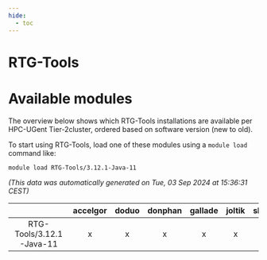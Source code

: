 ```yaml
---
hide:
  - toc
---
```


RTG-Tools
=========

# Available modules


The overview below shows which RTG-Tools installations are available per HPC-UGent Tier-2cluster, ordered based on software version (new to old).

To start using RTG-Tools, load one of these modules using a `module load` command like:

```shell
module load RTG-Tools/3.12.1-Java-11
```

*(This data was automatically generated on Tue, 03 Sep 2024 at 15:36:31 CEST)*  

| |accelgor|doduo|donphan|gallade|joltik|shinx|skitty|
| :---: | :---: | :---: | :---: | :---: | :---: | :---: | :---: |
|RTG-Tools/3.12.1-Java-11|x|x|x|x|x|-|x|

